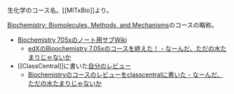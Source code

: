 生化学のコース名。[[MITxBio]]より。

[Biochemistry: Biomolecules, Methods, and Mechanisms](https://www.edx.org/course/biochemistry-biomolecules-methods-and-mechanisms)のコースの略称。

- [Biochemistry 705xのノート用サブWiki](https://karino2.github.io/Biochemistry705x/Home)
  - [edXのBioochemistry 7.05xのコースを終えた！ - なーんだ、ただの水たまりじゃないか](https://karino2.github.io/2021/12/06/finish_biochemistry_course.html)
- [[ClassCentral]]に書いた[自分のレビュー](https://www.classcentral.com/report/review-mit-biochemistry/)
  - [Biochemistryのコースのレビューをclasscentralに書いた - なーんだ、ただの水たまりじゃないか](https://karino2.github.io/2022/01/17/my_review_in_classcentral.html)
